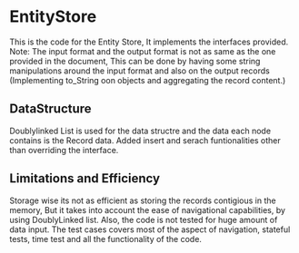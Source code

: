 # EntityStore

This is the code for the Entity Store, It implements the interfaces provided. 
Note: The input format and the output format is not as same as the one provided in the document, This can be done by having some string manipulations around the input format and also on the output records (Implementing to_String oon objects and aggregating the record content.)

## DataStructure
Doublylinked List is used for the data structre and the data each node contains is the Record data.
Added insert and serach funtionalities other than overriding the interface. 

## Limitations and Efficiency
Storage wise its not as efficient as storing the records contigious in the memory, But it takes into account the ease of navigational capabilities, by using DoublyLinked list. 
Also, the code is not tested for huge amount of data input. The test cases covers most of the aspect of navigation, stateful tests, time test and all the functionality of the code. 
 
